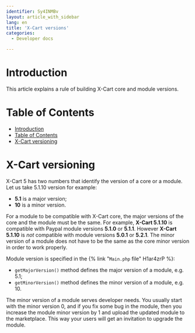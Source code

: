 ```yaml
---
identifier: Sy4INMBv
layout: article_with_sidebar
lang: en
title: 'X-Cart versions'
categories:
  - Developer docs

---
```



# Introduction

This article explains a rule of building X-Cart core and module versions.

# Table of Contents

*   [Introduction](#introduction)
*   [Table of Contents](#table-of-contents)
*   [X-Cart versioning](#x-cart-versioning)

# X-Cart versioning

X-Cart 5 has two numbers that identify the version of a core or a module. Let us take 5.1.10 version for example:

*   **5.1** is a major version;
*   **10** is a minor version.

For a module to be compatible with X-Cart core, the major versions of the core and the module must be the same. For example, **X-Cart 5.1.10** is compatible with Paypal module versions **5.1.0** or **5.1.1**. However **X-Cart** **5.1.10** is _not_ compatible with module versions **5.0.1** or **5.2.1**. The minor version of a module does not have to be the same as the core minor version in order to work properly.

Module version is specified in the {% link "`Main.php` file" H1ar4zrP %}:

*   `getMajorVersion()` method defines the major version of a module, e.g. 5.1;
*   `getMinorVersion()` method defines the minor version of a module, e.g. 10.

The minor version of a module serves developer needs. You usually start with the minor version 0, and if you fix some bug in the module, then you increase the module minor version by 1 and upload the updated module to the marketplace. This way your users will get an invitation to upgrade the module.